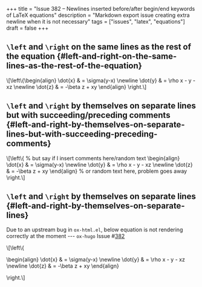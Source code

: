 +++
title = "Issue 382 – Newlines inserted before/after begin/end keywords of LaTeX equations"
description = "Markdown export issue creating extra newline when it is not necessary"
tags = ["issues", "latex", "equations"]
draft = false
+++

## `\left` and `\right` on the same lines as the rest of the equation {#left-and-right-on-the-same-lines-as-the-rest-of-the-equation}

\\[\left\\{\begin{align}
  \dot{x} & = \sigma(y-x) \newline
  \dot{y} & = \rho x - y - xz \newline
  \dot{z} & = -\beta z + xy
  \end{align} \right.\\]


## `\left` and `\right` by themselves on separate lines but with succeeding/preceding comments {#left-and-right-by-themselves-on-separate-lines-but-with-succeeding-preceding-comments}

\\[\left\\{ % but say if I insert comments here/random text
\begin{align}
  \dot{x} & = \sigma(y-x) \newline
  \dot{y} & = \rho x - y - xz \newline
  \dot{z} & = -\beta z + xy
  \end{align} % or random text here, problem goes away
\right.\\]


## `\left` and `\right` by themselves on separate lines {#left-and-right-by-themselves-on-separate-lines}

Due to an upstream bug in `ox-html.el`, below equation is not
rendering correctly at the moment --- `ox-hugo` Issue #[382](https://github.com/kaushalmodi/ox-hugo/issues/382)

\\[\left\\{

\begin{align}
  \dot{x} & = \sigma(y-x) \newline
  \dot{y} & = \rho x - y - xz \newline
  \dot{z} & = -\beta z + xy
  \end{align}

\right.\\]
